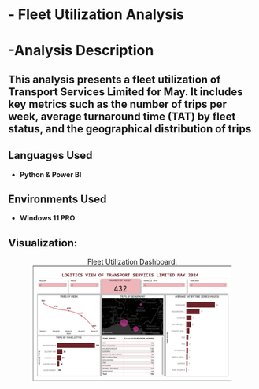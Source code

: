 <h1>- Fleet Utilization Analysis</h1>

<h1>-Analysis Description <h2>
This analysis presents a fleet utilization of Transport Services Limited for May. It includes key metrics such as the number of trips per week, average turnaround time (TAT) by fleet status, and the geographical distribution of trips<br />

<h2>Languages Used</h2>

- <b>Python & Power BI</b> 

<h2>Environments Used </h2>

- <b>Windows 11 PRO</b> 

<h2>Visualization:</h2>

<p align="center">
Fleet Utilization Dashboard: <br/>
<img src="https://github.com/JideDanalyst/Fleet-utilization-/blob/fb64c3550fa232630aca4a59630a09f56a284bcc/Dash_img.png" height="80%" width="80%" alt="Disk Sanitization Steps"/>
<br />
